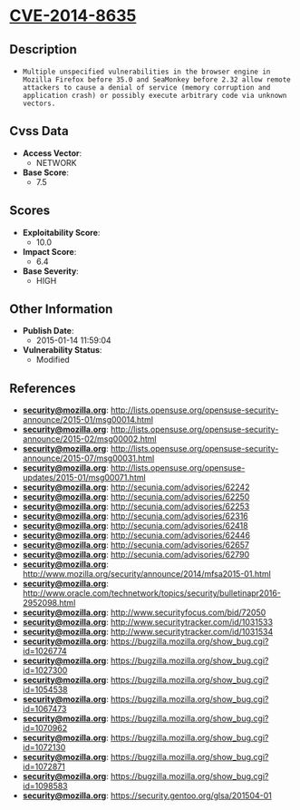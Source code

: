 
# [CVE-2014-8635](https://cve.mitre.org/cgi-bin/cvename.cgi?name=CVE-2014-8635)

## Description

- `Multiple unspecified vulnerabilities in the browser engine in Mozilla Firefox before 35.0 and SeaMonkey before 2.32 allow remote attackers to cause a denial of service (memory corruption and application crash) or possibly execute arbitrary code via unknown vectors.`

## Cvss Data

- **Access Vector**:
  - NETWORK
- **Base Score**:
  - 7.5

## Scores

- **Exploitability Score**:
  - 10.0
- **Impact Score**:
  - 6.4
- **Base Severity**:
  - HIGH

## Other Information

- **Publish Date**:
  - 2015-01-14 11:59:04
- **Vulnerability Status**:
  - Modified

## References

- **security@mozilla.org**: http://lists.opensuse.org/opensuse-security-announce/2015-01/msg00014.html
- **security@mozilla.org**: http://lists.opensuse.org/opensuse-security-announce/2015-02/msg00002.html
- **security@mozilla.org**: http://lists.opensuse.org/opensuse-security-announce/2015-07/msg00031.html
- **security@mozilla.org**: http://lists.opensuse.org/opensuse-updates/2015-01/msg00071.html
- **security@mozilla.org**: http://secunia.com/advisories/62242
- **security@mozilla.org**: http://secunia.com/advisories/62250
- **security@mozilla.org**: http://secunia.com/advisories/62253
- **security@mozilla.org**: http://secunia.com/advisories/62316
- **security@mozilla.org**: http://secunia.com/advisories/62418
- **security@mozilla.org**: http://secunia.com/advisories/62446
- **security@mozilla.org**: http://secunia.com/advisories/62657
- **security@mozilla.org**: http://secunia.com/advisories/62790
- **security@mozilla.org**: http://www.mozilla.org/security/announce/2014/mfsa2015-01.html
- **security@mozilla.org**: http://www.oracle.com/technetwork/topics/security/bulletinapr2016-2952098.html
- **security@mozilla.org**: http://www.securityfocus.com/bid/72050
- **security@mozilla.org**: http://www.securitytracker.com/id/1031533
- **security@mozilla.org**: http://www.securitytracker.com/id/1031534
- **security@mozilla.org**: https://bugzilla.mozilla.org/show_bug.cgi?id=1026774
- **security@mozilla.org**: https://bugzilla.mozilla.org/show_bug.cgi?id=1027300
- **security@mozilla.org**: https://bugzilla.mozilla.org/show_bug.cgi?id=1054538
- **security@mozilla.org**: https://bugzilla.mozilla.org/show_bug.cgi?id=1067473
- **security@mozilla.org**: https://bugzilla.mozilla.org/show_bug.cgi?id=1070962
- **security@mozilla.org**: https://bugzilla.mozilla.org/show_bug.cgi?id=1072130
- **security@mozilla.org**: https://bugzilla.mozilla.org/show_bug.cgi?id=1072871
- **security@mozilla.org**: https://bugzilla.mozilla.org/show_bug.cgi?id=1098583
- **security@mozilla.org**: https://security.gentoo.org/glsa/201504-01
